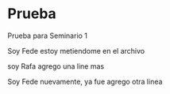 # Prueba
Prueba para Seminario 1

Soy Fede estoy metiendome en el archivo

soy Rafa agrego una line mas

Soy Fede nuevamente, ya fue agrego otra linea
